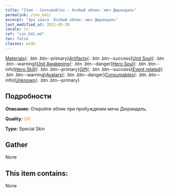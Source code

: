 ```yaml
---
title: "Item - Consumables - Особый облик: меч Дюрандаль"
permalink: /con_641/
excerpt: "Эра хаоса  Особый облик: меч Дюрандаль"
last_modified_at: 2021-05-28
locale: ru
ref: "con_641.md"
toc: false
classes: wide
---
```

 [Materials](/ItemsRU/){: .btn .btn--primary}[Artifacts](/ItemsRU/Artifacts/){: .btn .btn--success}[Unit Soul](/ItemsRU/UnitSoul/){: .btn .btn--warning}[Unit Awakening](/ItemsRU/UnitAwakening/){: .btn .btn--danger}[Hero Soul](/ItemsRU/HeroSoul/){: .btn .btn--info}[Hero Skill](/ItemsRU/HeroSkill/){: .btn .btn--primary}[Gift](/ItemsRU/Gift/){: .btn .btn--success}[Event related](/ItemsRU/Events/){: .btn .btn--warning}[Avatars](/ItemsRU/Avatars/){: .btn .btn--danger}[Consumables](/ItemsRU/Consumables/){: .btn .btn--info}[Unknown](/ItemsRU/Unknown/){: .btn .btn--primary}

## Подробности
 **Описание:** Откройте облик при пробуждении меча Дюрандаль.

 **Quality:** <span style="color: #FF8C00">OK</span>

 **Type:** Special Skin

## Gather

  None

## This item contains:

  None

